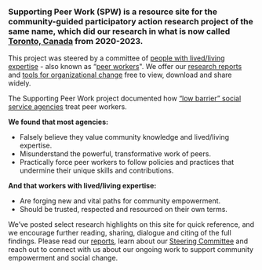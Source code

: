 ### Supporting Peer Work (SPW) is a resource site for the community-guided participatory action research project of the same name, which did our research in what is now called [Toronto, Canada](/#treaty) from 2020-2023. 

This project was steered by a committee of [people with lived/living expertise](/glossary#lived-living-expertise) - also known as “[peer workers](/glossary#peer-worker)". We offer our [research reports](/report) and [tools for organizational change](/questions-for-agencies) free to view, download and share widely.

The Supporting Peer Work project documented how [“low barrier” social service agencies](/glossary#low-barrier-social-service-agency) treat peer workers.

**We found that most agencies:**

- Falsely believe they value community knowledge and lived/living expertise.
- Misunderstand the powerful, transformative work of peers. 
- Practically force peer workers to follow policies and practices that undermine their unique  skills and contributions. 

**And that workers with lived/living expertise:**

- Are forging new and vital paths for community empowerment.
- Should be trusted, respected and resourced on their own terms. 

We’ve posted select research highlights on this site for quick reference, and we encourage further reading, sharing, dialogue and citing of the full findings. Please read our [reports](/report), learn about our [Steering Committee](/steering-committee) and reach out to connect with us about our ongoing work to support community empowerment and social change.
